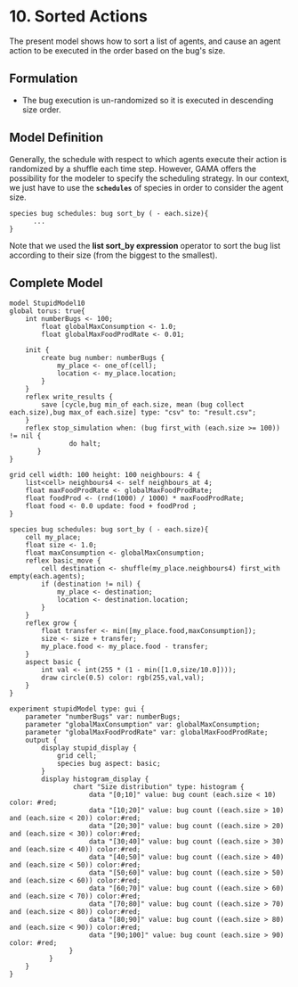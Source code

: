 # 10. Sorted Actions
The present model shows how to sort a list of agents, and cause an agent action to be executed in the order based on the bug's size.







## Formulation
  * The bug execution is un-randomized so it is executed in descending size order.





## Model Definition
Generally, the schedule with respect to which agents execute their action is randomized by a shuffle each time step. However, GAMA offers the possibility for the modeler to specify the scheduling strategy. In our context, we just have to use the **`schedules`** of species in order to consider the agent size.

```
species bug schedules: bug sort_by ( - each.size){
      ...
}	
```

Note that we used the **list sort\_by expression** operator to sort the bug list according to their size (from the biggest to the smallest).





## Complete Model

```
model StupidModel10
global torus: true{
	int numberBugs <- 100;
        float globalMaxConsumption <- 1.0;
        float globalMaxFoodProdRate <- 0.01;
    
	init {
		create bug number: numberBugs {
			my_place <- one_of(cell);
			location <- my_place.location;
		}
	}
	reflex write_results {
		save [cycle,bug min_of each.size, mean (bug collect each.size),bug max_of each.size] type: "csv" to: "result.csv";
	}
	reflex stop_simulation when: (bug first_with (each.size >= 100)) != nil {
               do halt;
       }
}

grid cell width: 100 height: 100 neighbours: 4 {
	list<cell> neighbours4 <- self neighbours_at 4;
	float maxFoodProdRate <- globalMaxFoodProdRate;
	float foodProd <- (rnd(1000) / 1000) * maxFoodProdRate;
	float food <- 0.0 update: food + foodProd ;
}

species bug schedules: bug sort_by ( - each.size){
	cell my_place;
	float size <- 1.0;
	float maxConsumption <- globalMaxConsumption;
	reflex basic_move {
		cell destination <- shuffle(my_place.neighbours4) first_with empty(each.agents);
		if (destination != nil) {
			my_place <- destination;
			location <- destination.location;
		}
	}
	reflex grow {
		float transfer <- min([my_place.food,maxConsumption]);
		size <- size + transfer;
		my_place.food <- my_place.food - transfer;
	}
	aspect basic {
		int val <- int(255 * (1 - min([1.0,size/10.0])));
		draw circle(0.5) color: rgb(255,val,val);
	}
} 

experiment stupidModel type: gui {
	parameter "numberBugs" var: numberBugs;
 	parameter "globalMaxConsumption" var: globalMaxConsumption;
  	parameter "globalMaxFoodProdRate" var: globalMaxFoodProdRate;	
  	output {
		display stupid_display {
			grid cell;
			species bug aspect: basic;
		}
		display histogram_display {
	            chart "Size distribution" type: histogram {
	                data "[0;10]" value: bug count (each.size < 10) color: #red;
	                data "[10;20]" value: bug count ((each.size > 10) and (each.size < 20)) color:#red;
	                data "[20;30]" value: bug count ((each.size > 20) and (each.size < 30)) color:#red;
	                data "[30;40]" value: bug count ((each.size > 30) and (each.size < 40)) color:#red;
	                data "[40;50]" value: bug count ((each.size > 40) and (each.size < 50)) color:#red;
	                data "[50;60]" value: bug count ((each.size > 50) and (each.size < 60)) color:#red;
	                data "[60;70]" value: bug count ((each.size > 60) and (each.size < 70)) color:#red;
	                data "[70;80]" value: bug count ((each.size > 70) and (each.size < 80)) color:#red;
	                data "[80;90]" value: bug count ((each.size > 80) and (each.size < 90)) color:#red;
	                data "[90;100]" value: bug count (each.size > 90) color: #red;
	           }
	      }
	}
}
```